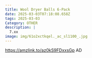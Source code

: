 ```yaml
---
title: Wool Dryer Balls 6-Pack
date: 2025-03-03T07:18:08.658Z
tags: 2025-03-03
Category: OTHER
description: |
  7.xx
image: img/61o2xctkqel._ac_sl1100_.jpg
---
```

https://amzlink.to/az0kS9FDxxsGp
AD
